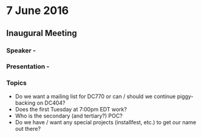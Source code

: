 # 7 June 2016
## Inaugural Meeting
### Speaker - 
### Presentation - 
### Topics
- Do we want a mailing list for DC770 or can / should we continue piggy-backing on DC404?
- Does the first Tuesday at 7:00pm EDT work?
- Who is the secondary (and tertiary?) POC?
- Do we have / want any special projects (installfest, etc.) to get our name out there?

